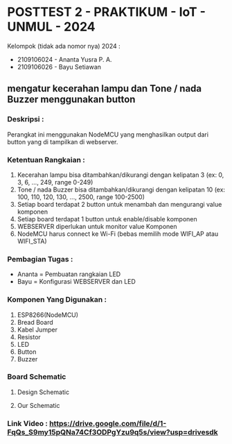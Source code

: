 # POSTTEST 2 - PRAKTIKUM - IoT - UNMUL - 2024

Kelompok (tidak ada nomor nya) 2024 :
- 2109106024 - Ananta Yusra P. A.
- 2109106026 - Bayu Setiawan

## mengatur kecerahan lampu dan Tone / nada Buzzer menggunakan button
### Deskripsi :
Perangkat ini menggunakan NodeMCU yang menghasilkan output dari button yang di tampilkan di webserver.

### Ketentuan Rangkaian :
1. Kecerahan lampu bisa ditambahkan/dikurangi dengan kelipatan 3 (ex: 0, 3, 6, ..., 249, range 0-249)
2. Tone / nada Buzzer bisa ditambahkan/dikurangi dengan kelipatan 10 (ex: 100, 110, 120, 130, ..., 2500, range 100-2500)
3. Setiap board terdapat 2 button untuk menambah dan mengurangi value komponen
4. Setiap board terdapat 1 button untuk enable/disable komponen
5. WEBSERVER diperlukan untuk monitor value Komponen
6. NodeMCU harus connect ke Wi-Fi (bebas memilih mode WIFI_AP atau WIFI_STA)


### Pembagian Tugas :
- Ananta = Pembuatan rangkaian LED
- Bayu = Konfigurasi WEBSERVER dan LED

### Komponen Yang Digunakan :
1. ESP8266(NodeMCU)
2. Bread Board
3. Kabel Jumper
4. Resistor
5. LED
6. Button
7. Buzzer


### Board Schematic
1. Design Schematic
 

3. Our Schematic
  

### Link Video : https://drive.google.com/file/d/1-FqQs_S9my15pQNa74Cf3ODPgYzu9q5s/view?usp=drivesdk
